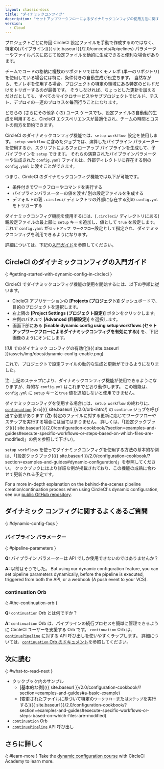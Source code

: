 ```yaml
---
layout: classic-docs
title: "ダイナミックコンフィグ"
description: "セットアップワークフローによるダイナミックコンフィグの使用方法に関する開発者向けページ"
version:
  - Cloud
---
```


プロジェクトごとに毎回 CircleCI 設定ファイルを手動で作成するのではなく、特定の[パイプライン]({{ site.baseurl }}/2.0/concepts/#pipelines) パラメーターやファイルパスに応じて設定ファイルを動的に生成できると便利な場合があります。

チームでコードの格納に複数のリポジトリではなくモノレポ (単一のリポジトリ) を使用している場合には特に、条件付きの自動生成が役立ちます。 当然ながら、モノレポを使用する場合、プロジェクトの特定の領域にある特定のビルドだけをトリガーするのが最善です。 そうしなければ、ちょっとした更新を加えるだけだとしても、すべてのマイクロサービスやサブプロジェクトでビルド、テスト、デプロイの一連のプロセスを毎回行うことになります。

どちらの (さらにその他多くの) ユース ケースでも、設定ファイルの自動動的生成を利用すると、CircleCI エクスペリエンスが最適化され、チームの時間とコストの両方を節約できます。

CircleCI のダイナミックコンフィグ機能では、`setup workflow `設定を使用します。 `setup workflow` に含めたジョブでは、演算したパイプライン パラメーターを使用するか、スクリプトによるフォローアップ パイプラインを生成して、子パイプラインを `setup` できます。 それらの演算されたパイプラインパラメーターや生成された `config.yaml` ファイルは、外部ディレクトリに存在する別の `config.yaml` に渡すことができます。

つまり、CircleCI のダイナミックコンフィグ機能では以下が可能です。

- 条件付きでワークフローやコマンドを実行する
- パイプラインパラメーターの値を渡す/ 別の設定ファイルを生成する
- デフォルトの親 `.circleci/` ディレクトリの外部に存在する別の `config.yml` をトリガーする

ダイナミックコンフィグ機能を使用するには、(`.circleci/` ディレクトリにある) 親設定ファイルの最上部に `setup` キーを追加し、値として `true` を設定します。 これで `config.yaml` が`セットアップ ワークフロー`設定として指定され、ダイナミックコンフィグを利用できるようになります。

詳細については、下記の[入門ガイド](#getting-started-with-dynamic-config-in-circleci)を参照してください。

## CircleCI のダイナミックコンフィグの入門ガイド
{: #getting-started-with-dynamic-config-in-circleci }

CircleCI でダイナミックコンフィグ機能の使用を開始するには、以下の手順に従います。

- CircleCI アプリケーションの **[Projects (プロジェクト)]** ダッシュボードで、目的のプロジェクトを選択します。
- 右上隅の **[Project Settings (プロジェクト設定)]** ボタンをクリックします。
- 左側のパネルで **[Advanced (詳細設定)]** を選択します。
- 画面下部にある **[Enable dynamic config using setup workflows (セットアップワークフローによるダイナミックコンフィグを有効にする)]** を、下記画像のようにオンにします。

![UI でのダイナミック コンフィグの有効化]({{ site.baseurl }}/assets/img/docs/dynamic-config-enable.png)

これで、プロジェクトで設定ファイルの動的な生成と更新ができるようになりました。

注: 上記のステップにより、ダイナミックコンフィグ機能が使用できるようになりますが、静的な `config.yml` はこれまでどおり動作します。 この機能は、`config.yml` に `setup` キーと`true` 値を追加しないと使用できません。

ダイナミックコンフィグを使用する場合には、`setup workflow` の終わりに、[`continuation`](https://circleci.com/developer/ja/orbs/orb/circleci/continuation) [`Orb`]({{ site.baseurl }}/2.0/orb-intro/) の `continue` ジョブを呼び出す必要があります (**注:** 特定のファイルに対する更新に応じてワークフローやステップを実行する場合には当てはまりません。 詳しくは、「[設定クックブック]({{ site.baseurl }}/2.0/configuration-cookbook/?section=examples-and-guides#execute-specific-workflows-or-steps-based-on-which-files-are-modified)」の例を参照して下さい)。

`setup workflows` を使ってダイナミックコンフィグを使用する方法の基本的な例は、「[設定クックブック]({{ site.baseurl }}/2.0/configuration-cookbook/?section=examples-and-guides#dynamic-configuration)」を参照してください。 クックブックにはより詳細な例が掲載されており、この機能の成熟に合わせて更新される予定です。

For a more in-depth explanation on the behind-the-scenes pipeline creation/continuation process when using CircleCI's dynamic configuration, see our [public GitHub repository](https://github.com/CircleCI-Public/api-preview-docs/blob/master/docs/setup-workflows.md#concepts).

## ダイナミック コンフィグに関するよくあるご質問
{: #dynamic-config-faqs }

### パイプライン パラメーター
{: #pipeline-parameters }

**Q:** パイプライン パラメーターは API でしか使用できないのではありませんか？

**A:** 以前はそうでした。 But using our dynamic configuration feature, you can set pipeline parameters dynamically, before the pipeline is executed, triggered from both the API, or a webhook (A push event to your VCS).

### continuation Orb
{: #the-continuation-orb }

**Q:** `continuation` Orb とは何ですか？

**A:** `continuation` Orb は、パイプラインの続行プロセスを簡単に管理できるように CircleCI ユーザーを支援する Orb です。 `continuation` Orb は、[`continuePipeline`](https://circleci.com/docs/api/v2/#operation/continuePipeline) に対する API 呼び出しを使いやすくラップします。 詳細については、[`continuation` Orb のドキュメント](https://circleci.com/developer/ja/orbs/orb/circleci/continuation)を参照してください。

## 次に読む
{: #what-to-read-next }
- クックブック内のサンプル
  - [基本的な例]({{ site.baseurl }}/2.0/configuration-cookbook/?section=examples-and-guides#a-basic-example)
  - [変更されたファイルに基づいて特定の`ワークフロー`または`ステップ`を実行する]({{ site.baseurl }}/2.0/configuration-cookbook/?section=examples-and-guides#execute-specific-workflows-or-steps-based-on-which-files-are-modified)
- [`continuation`](https://circleci.com/developer/ja/orbs/orb/circleci/continuation) Orb
- [`continuePipeline`](https://circleci.com/docs/api/v2/#operation/continuePipeline) API 呼び出し

## さらに詳しく
{: #learn-more }
Take the [dynamic configuration course](https://academy.circleci.com/dynamic-config?access_code=public-2021) with CircleCI Academy to learn more.
